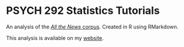 # PSYCH 292 Statistics Tutorials
An analysis of the [*All the News* corpus](https://www.kaggle.com/snapcrack/all-the-news). Created in R using RMarkdown.

This analysis is available on my [website](https://bmchardy.github.io/analysis/2021/02/02/analysis-news-sentiment.html).
